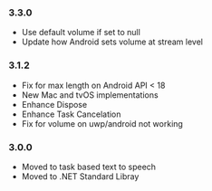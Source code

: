 ### 3.3.0
- Use default volume if set to null
- Update how Android sets volume at stream level

### 3.1.2
- Fix for max length on Android API < 18
- New Mac and tvOS implementations
- Enhance Dispose
- Enhance Task Cancelation
- Fix for volume on uwp/android not working

### 3.0.0
- Moved to task based text to speech
- Moved to .NET Standard Libray
